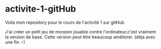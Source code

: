 # activite-1-gitHub
Voila mon repository pour le cours de l'activité 1 sur gitHub

J'ai créer un petit jeu de morpion jouable contre l'ordinateur,c'est vraiment la version de base.
Cette version peut être beaucoup améliorer. (déja avec une fin :-)
